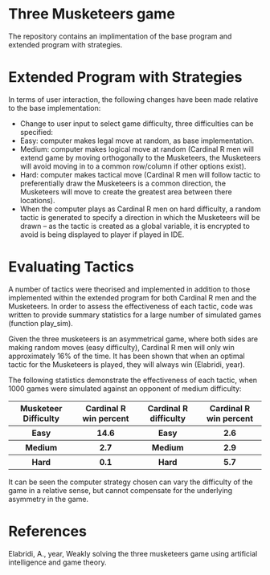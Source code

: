 <html>
    <h1>Three Musketeers game</h1>
    <p>The repository contains an implimentation of the base program and extended program with strategies.</p>
    <h1>Extended Program with Strategies</h1>
    <p>In terms of user interaction, the following changes have been made relative to the base implementation:</p>
    <ul>
      <li> Change to user input to select game difficulty, three difficulties can be specified:</li>
      <li> Easy: computer makes legal move at random, as base implementation.</li>
      <li> Medium: computer makes logical move at random (Cardinal R men will extend game by moving orthogonally to the Musketeers, the Musketeers will avoid moving in to a common row/column if other options exist).</li>
      <li>Hard: computer makes tactical move (Cardinal R men will follow tactic to preferentially draw the Musketeers is a common direction, the Musketeers will move to create the greatest area between there locations).</li>
      <li>When the computer plays as Cardinal R men on hard difficulty, a random tactic is generated to specify a direction in which the Musketeers will be drawn –  as the tactic is created as a global variable, it is encrypted to avoid is being displayed to player if played in IDE.</li>
    </ul>
    <h1>Evaluating Tactics</h1>
    <p>A number of tactics were theorised and implemented in addition to those implemented within the extended program for both Cardinal R men and the Musketeers. In order to assess the effectiveness of each tactic, code was written to provide summary statistics for a large number of simulated games (function play_sim).</p>
    <p>Given the three musketeers is an asymmetrical game, where both sides are making random moves (easy difficulty), Cardinal R men will only win approximately 16% of the time. It has been shown that when an optimal tactic for the Musketeers is played, they will always win (Elabridi, year).</p>
    <p>The following statistics demonstrate the effectiveness of each tactic, when 1000 games were simulated against an opponent of medium difficulty:</p>
    <table>
  <tr>
    <th>Musketeer Difficulty</th>
    <th>Cardinal R win percent</th> 
    <th>Cardinal R difficulty</th>
    <th>Cardinal R win percent</th> 
  </tr>
  <tr>
    <th>Easy</th>
    <th>14.6</th> 
    <th>Easy</th>
    <th>2.6</th> 
  </tr>
  <tr>
    <th>Medium</th>
    <th>2.7</th> 
    <th>Medium</th>
    <th>2.9</th> 
  </tr>
    <tr>
    <th>Hard</th>
    <th>0.1</th> 
    <th>Hard</th>
    <th>5.7</th> 
  </tr>
</table>
    <p>It can be seen the computer strategy chosen can vary the difficulty of the game in a relative sense, but cannot compensate for the underlying asymmetry in the game.</p>
    <h1>References</h1>
    <p>Elabridi, A., year, Weakly solving the three musketeers game using artificial intelligence and game theory.</p>
 </html>
